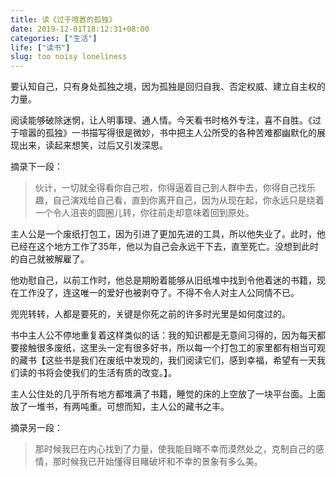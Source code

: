 ```yaml
---
title: 读《过于喧嚣的孤独》
date: 2019-12-01T18:12:31+08:00
categories: ["生活"]
life: ["读书"]
slug: too noisy loneliness
---
```


要认知自己，只有身处孤独之境，因为孤独是回归自我、否定权威、建立自主权的力量。

阅读能够破除迷惘，让人明事理、通人情。今天看书时格外专注，喜不自胜。《过于喧嚣的孤独》一书描写得很是微妙，书中把主人公所受的各种苦难都幽默化的展现出来，读起来想笑，过后又引发深思。

摘录下一段：

> 伙计，一切就全得看你自己啦，你得逼着自己到人群中去，你得自己找乐趣，自己演戏给自己看，直到你离开自己，因为从现在起，你永远只是绕着一个令人沮丧的圆圈儿转，你往前走却意味着回到原处。


主人公是一个废纸打包工，因为引进了更加先进的工具，所以他失业了。此时，他已经在这个地方工作了35年，他以为自己会永远干下去，直至死亡。没想到此时的自己就被解雇了。


他劝慰自己，以前工作时，他总是期盼着能够从旧纸堆中找到令他着迷的书籍，现在工作没了，连这唯一的爱好也被剥夺了。不得不令人对主人公同情不已。


兜兜转转，人都是要死的，关键是你死之前的许多时光里是如何度过的。


书中主人公不停地重复着这样类似的话：我的知识都是无意间习得的，因为每天都要接触很多废纸，这里头一定有很多好书，所以每一个打包工的家里都有相当可观的藏书【这些书是我们在废纸中发现的，我们阅读它们，感到幸福，希望有一天我们读的书将会使我们的生活有质的改变。】。


主人公住处的几乎所有地方都堆满了书籍，睡觉的床的上空放了一块平台面。上面放了一堆书，有两吨重。可想而知，主人公的藏书之丰。

摘录另一段：

> 那时候我已在内心找到了力量，使我能目睹不幸而漠然处之，克制自己的感情，那时候我已开始懂得目睹破坏和不幸的景象有多么美。